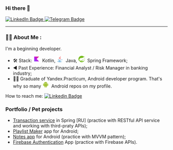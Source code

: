 ### Hi there 👋
<div id="badges">
  <a href="https://www.linkedin.com/in/sergey-ovseychik/">
    <img src="https://img.shields.io/badge/LinkedIn-Sergey%20Ovseychik-blue?logo=linkedin&logoColor=white&style=for-the-badge" alt="LinkedIn Badge"/>
  </a>
  <a href="https://t.me/seduovs">
    <img src="https://img.shields.io/badge/Telegram-seduovs-white?logo=telegram&logoColor=blue&style=for-the-badge" alt="Telegram Badge"/>
  </a>
</div>

---

### 👨‍💻 About Me : 

I'm a beginning developer. 

- 🛠️ Stack: <img src="https://github.com/devicons/devicon/blob/master/icons/kotlin/kotlin-original.svg" title="Kotlin" alt="Kotlin" width="20" height="20"/>&nbsp; Kotlin, <img src="https://github.com/devicons/devicon/blob/master/icons/java/java-original.svg" title="Java" alt="Java" width="20" height="20"/>&nbsp; Java, <img src="https://github.com/devicons/devicon/blob/master/icons/spring/spring-original.svg" title="Spring" alt="Spring" width="20" height="20"/>&nbsp; Spring Framework; 
- ◀️ Past Experience: Financial Analyst / Risk Manager in banking industry;
- 👨‍🎓 Graduate of Yandex.Practicum, Android developer program. That's why so many <img src="https://github.com/devicons/devicon/blob/master/icons/android/android-original.svg" title="Android" alt="Amdroid" width="20" height="20"/>&nbsp; Android repos on my profile.

How to reach me: [![Linkedin Badge](https://img.shields.io/badge/-Sergey_Ovseychik-blue?style=flat&logo=Linkedin&logoColor=white)](https://www.linkedin.com/in/sergey-ovseychik/)

### Portfolio / Pet projects

- [Transaction service](https://github.com/ovseychik/transaction-limit-service) in Spring [RU] (practice with RESTful API service and working with third-praty APIs);
- [Playlist Maker](https://github.com/ovseychik/PlaylistMaker) app for Android;
- [Notes app](https://github.com/ovseychik/NoteAppCleanArchitecture) for Android (practice with MVVM pattern);
- [Firebase Authentication](https://github.com/ovseychik/firebase-auth-practice) App (practice with Firebase APIs).
